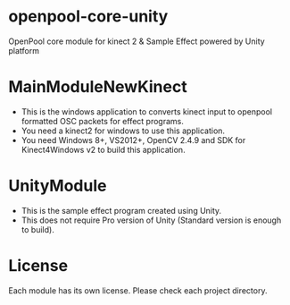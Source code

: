 openpool-core-unity
===================

OpenPool core module for kinect 2 & Sample Effect powered by Unity platform

# MainModuleNewKinect
- This is the windows application to converts kinect input to openpool formatted OSC packets for effect programs.
- You need a kinect2 for windows to use this application.
- You need Windows 8+, VS2012+, OpenCV 2.4.9 and SDK for Kinect4Windows v2 to build this application.


# UnityModule
- This is the sample effect program created using Unity.
- This does not require Pro version of Unity (Standard version is enough to build).


# License
Each module has its own license. Please check each project directory.
